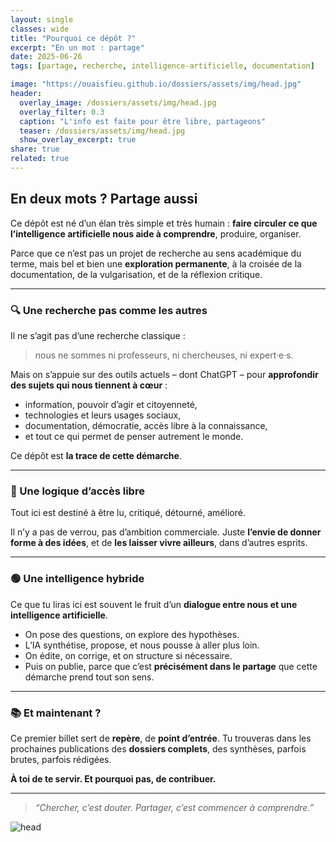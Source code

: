```yaml
---
layout: single
classes: wide 
title: "Pourquoi ce dépôt ?"
excerpt: "En un mot : partage"
date: 2025-06-26
tags: [partage, recherche, intelligence-artificielle, documentation]

image: "https://ouaisfieu.github.io/dossiers/assets/img/head.jpg"
header:
  overlay_image: /dossiers/assets/img/head.jpg
  overlay_filter: 0.3
  caption: "L'info est faite pour être libre, partageons"
  teaser: /dossiers/assets/img/head.jpg
  show_overlay_excerpt: true
share: true
related: true
---
```




## En deux mots ? Partage aussi

Ce dépôt est né d’un élan très simple et très humain : **faire circuler ce que l’intelligence artificielle nous aide à comprendre**, produire, organiser. 

Parce que ce n’est pas un projet de recherche au sens académique du terme, mais bel et bien une **exploration permanente**, à la croisée de la documentation, de la vulgarisation, et de la réflexion critique.

---

### 🔍 Une recherche pas comme les autres

Il ne s’agit pas d’une recherche classique :  
> nous ne sommes ni professeurs, ni chercheuses, ni expert·e·s.

Mais on s’appuie sur des outils actuels – dont ChatGPT – pour **approfondir des sujets qui nous tiennent à cœur** :  
- information, pouvoir d’agir et citoyenneté,  
- technologies et leurs usages sociaux,  
- documentation, démocratie, accès libre à la connaissance,  
- et tout ce qui permet de penser autrement le monde.

Ce dépôt est **la trace de cette démarche**.

---

### 🤝 Une logique d’accès libre

Tout ici est destiné à être lu, critiqué, détourné, amélioré.

Il n’y a pas de verrou, pas d’ambition commerciale. Juste **l’envie de donner forme à des idées**, et de **les laisser vivre ailleurs**, dans d’autres esprits.

---

### 🟢 Une intelligence hybride

Ce que tu liras ici est souvent le fruit d’un **dialogue entre nous et une intelligence artificielle**.

- On pose des questions, on explore des hypothèses.
- L’IA synthétise, propose, et nous pousse à aller plus loin.
- On édite, on corrige, et on structure si nécessaire.
- Puis on publie, parce que c’est **précisément dans le partage** que cette démarche prend tout son sens.

---

### 📚 Et maintenant ?

Ce premier billet sert de **repère**, de **point d’entrée**. Tu trouveras dans les prochaines publications des **dossiers complets**, des synthèses, parfois brutes, parfois rédigées.

**À toi de te servir. 
Et pourquoi pas, de contribuer.**

---

> _“Chercher, c’est douter. Partager, c’est commencer à comprendre.”_

![head](https://ouaisfieu.github.io/dossiers/assets/img/head.png)
